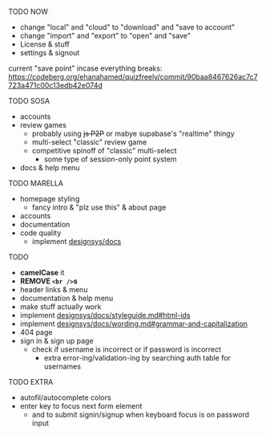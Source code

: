 TODO NOW
 - change "local" and "cloud" to "download" and "save to account"
 - change "import" and "export" to "open" and "save"
 - License & stuff
 - settings & signout

current "save point" incase everything breaks: https://codeberg.org/ehanahamed/quizfreely/commit/90baa8467626ac7c7723a471c00c13edb42e074d

TODO SOSA
 - accounts
 - review games
    - probably using ~~js P2P~~ or mabye supabase's "realtime" thingy
    - multi-select "classic" review game
    - competitive spinoff of "classic" multi-select
        - some type of session-only point system
 - docs & help menu

TODO MARELLA
 - homepage styling
    - fancy intro & "plz use this" & about page
 - accounts
 - documentation
 - code quality
    - implement [designsys/docs](https://codeberg.org/ehanahamed/designsys/src/branch/main/docs/)

TODO
 - **camelCase** it
 - **REMOVE `<br />`s**
 - header links & menu
 - documentation & help menu
 - make stuff actually work
 - implement [designsys/docs/styleguide.md#html-ids](https://codeberg.org/ehanahamed/designsys/src/branch/main/docs/styleguide.md#html-ids)
 - implement [designsys/docs/wording.md#grammar-and-capitalization](https://codeberg.org/ehanahamed/designsys/src/branch/main/docs/wording.md#grammar-and-capitalization)
 - 404 page
 - sign in & sign up page
   - check if username is incorrect or if password is incorrect
      - extra error-ing/validation-ing by searching auth table for usernames

TODO EXTRA
 - autofil/autocomplete colors
 - enter key to focus next form element
   - and to submit signin/signup when keyboard focus is on password input
